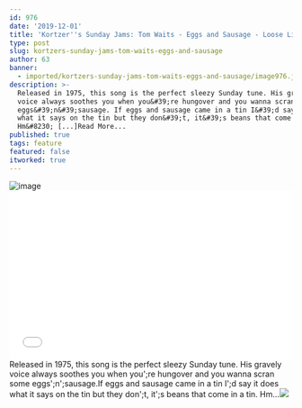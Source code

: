 ```yaml
---
id: 976
date: '2019-12-01'
title: 'Kortzer''s Sunday Jams: Tom Waits - Eggs and Sausage - Loose Lips'
type: post
slug: kortzers-sunday-jams-tom-waits-eggs-and-sausage
author: 63
banner:
  - imported/kortzers-sunday-jams-tom-waits-eggs-and-sausage/image976.jpeg
description: >-
  Released in 1975, this song is the perfect sleezy Sunday tune. His gravely
  voice always soothes you when you&#39;re hungover and you wanna scran some
  eggs&#39;n&#39;sausage. If eggs and sausage came in a tin I&#39;d say it does
  what it says on the tin but they don&#39;t, it&#39;s beans that come in a tin.
  Hm&#8230; [...]Read More...
published: true
tags: feature
featured: false
itworked: true
---
```

![image](../imported/kortzers-sunday-jams-tom-waits-eggs-and-sausage/image976.jpeg)<iframe width='100%' height='300' scrolling='no' frameborder='no' allow='autoplay' src='//www.youtube.com/embed/TD0PTjPlc2g?wmode=opaque'></iframe>Released in 1975, this song is the perfect sleezy Sunday tune. His gravely voice always soothes you when you';re hungover and you wanna scran some eggs';n';sausage.If eggs and sausage came in a tin I';d say it does what it says on the tin but they don';t, it';s beans that come in a tin. Hm…![](/wp-content/uploads/live/img/wysiwyg/5de3fdfc14aee.jpg)